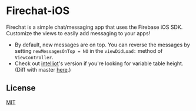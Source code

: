Firechat-iOS
============

Firechat is a simple chat/messaging app that uses the Firebase iOS SDK. Customize the views to easily
add messaging to your apps!

* By default, new messages are on top. You can reverse the messages by setting `newMessagesOnTop = NO` in the `viewDidLoad:` method of `ViewController`.
* Check out [intelliot](https://github.com/intelliot/firechat-ios)'s version if you're looking for variable table height. (Diff with master [here](https://github.com/firebase/firechat-ios/pull/1/files).)

License
-------
[MIT](http://firebase.mit-license.org)
